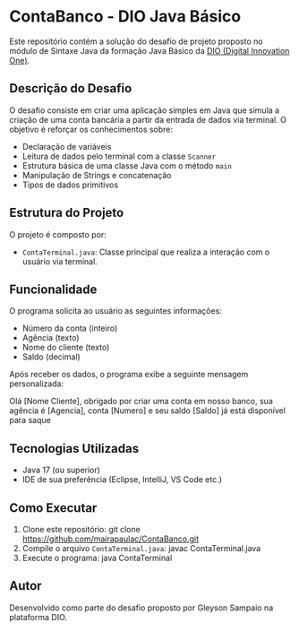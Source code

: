 # ContaBanco - DIO Java Básico

Este repositório contém a solução do desafio de projeto proposto no módulo de Sintaxe Java da formação Java Básico da [DIO (Digital Innovation One)](https://www.dio.me/).

## Descrição do Desafio

O desafio consiste em criar uma aplicação simples em Java que simula a criação de uma conta bancária a partir da entrada de dados via terminal. O objetivo é reforçar os conhecimentos sobre:

- Declaração de variáveis
- Leitura de dados pelo terminal com a classe `Scanner`
- Estrutura básica de uma classe Java com o método `main`
- Manipulação de Strings e concatenação
- Tipos de dados primitivos

## Estrutura do Projeto

O projeto é composto por:

- `ContaTerminal.java`: Classe principal que realiza a interação com o usuário via terminal.

## Funcionalidade

O programa solicita ao usuário as seguintes informações:

- Número da conta (inteiro)
- Agência (texto)
- Nome do cliente (texto)
- Saldo (decimal)

Após receber os dados, o programa exibe a seguinte mensagem personalizada:

Olá [Nome Cliente], obrigado por criar uma conta em nosso banco, sua agência é [Agencia], conta [Numero] e seu saldo [Saldo] já está disponível para saque


## Tecnologias Utilizadas

- Java 17 (ou superior)
- IDE de sua preferência (Eclipse, IntelliJ, VS Code etc.)

## Como Executar

1. Clone este repositório: git clone https://github.com/mairapaulac/ContaBanco.git
2. Compile o arquivo `ContaTerminal.java`: javac ContaTerminal.java
3. Execute o programa: java ContaTerminal


## Autor

Desenvolvido como parte do desafio proposto por Gleyson Sampaio na plataforma DIO.



